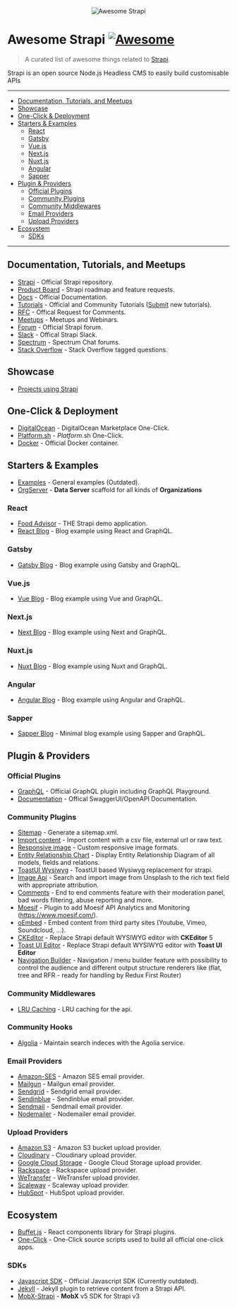 <div align="center">
  <div>
    <img src="media/awesome-strapi-logo.png" alt="Awesome Strapi">
  </div>
</div>

# Awesome Strapi [![Awesome](https://cdn.rawgit.com/sindresorhus/awesome/d7305f38d29fed78fa85652e3a63e154dd8e8829/media/badge.svg)](https://github.com/sindresorhus/awesome)

> A curated list of awesome things related to [Strapi](https://github.com/strapi/strapi).

Strapi is an open source Node.js Headless CMS to easily build customisable APIs

---

<!-- vscode-markdown-toc -->
* [Documentation, Tutorials, and Meetups](#DocumentationTutorialsandMeetups)
* [Showcase](#Showcase)
* [One-Click & Deployment](#One-ClickDeployment)
* [Starters & Examples](#StartersExamples)
	* [React](#React)
	* [Gatsby](#Gatsby)
	* [Vue.js](#Vue.js)
	* [Next.js](#Next.js)
	* [Nuxt.js](#Nuxt.js)
	* [Angular](#Angular)
	* [Sapper](#Sapper)
* [Plugin & Providers](#PluginProviders)
	* [Official Plugins](#OfficialPlugins)
	* [Community Plugins](#CommunityPlugins)
	* [Community Middlewares](#CommunityMiddlewares)
	* [Email Providers](#EmailProviders)
	* [Upload Providers](#UploadProviders)
* [Ecosystem](#Ecosystem)
	* [SDKs](#SDKs)

<!-- vscode-markdown-toc-config
	numbering=false
	autoSave=true
	/vscode-markdown-toc-config -->
<!-- /vscode-markdown-toc -->

---

## <a name='DocumentationTutorialsandMeetups'></a>Documentation, Tutorials, and Meetups

- [Strapi](https://github.com/strapi/strapi) - Official Strapi repository.
- [Product Board](https://portal.productboard.com/strapi/) - Strapi roadmap and feature requests.
- [Docs](https://strapi.io/documentation/3.0.0-beta.x/getting-started/introduction.html) - Official Documentation.
- [Tutorials](https://strapi.io/tutorials) - Official and Community Tutorials ([Submit](https://github.com/strapi/strapi-tutorials) new tutorials).
- [RFC](https://github.com/strapi/rfcs) - Offical Request for Comments.
- [Meetups](https://github.com/strapi/strapi-meetups) - Meetups and Webinars.
- [Forum](https://forum.strapi.io) - Official Strapi forum.
- [Slack](http://slack.strapi.io/) - Offical Strapi Slack.
- [Spectrum](https://spectrum.chat/strapi) - Spectrum Chat forums.
- [Stack Overflow](https://stackoverflow.com/questions/tagged/strapi) - Stack Overflow tagged questions.

## <a name='Showcase'></a>Showcase
 - [Projects using Strapi](https://strapi.io/showcase)
## <a name='One-ClickDeployment'></a>One-Click & Deployment

- [DigitalOcean](https://marketplace.digitalocean.com/apps/strapi) - DigitalOcean Marketplace One-Click.
- [Platform.sh](https://console.platform.sh/projects/create-project?template=https://raw.githubusercontent.com/platformsh/template-builder/master/templates/strapi/.platform.template.yaml&utm_content=strapi&utm_source=github&utm_medium=button&utm_campaign=deploy_on_platform) - _Platform_.sh One-Click.
- [Docker](https://github.com/strapi/strapi-docker) - Official Docker container.

## <a name='StartersExamples'></a>Starters & Examples

- [Examples](https://github.com/strapi/strapi-examples) - General examples (Outdated).
- [OrgServer](https://github.com/kaiyuanshe/OrgServer) - **Data Server** scaffold for all kinds of **Organizations**

### <a name='React'></a>React

- [Food Advisor](https://github.com/strapi/foodadvisor) - THE Strapi demo application.
- [React Blog](https://github.com/strapi/strapi-starter-react-blog) - Blog example using React and GraphQL.

### <a name='Gatsby'></a>Gatsby

- [Gatsby Blog](https://github.com/strapi/strapi-starter-gatsby-blog) - Blog example using Gatsby and GraphQL.

### <a name='Vue.js'></a>Vue.js

- [Vue Blog](https://github.com/strapi/strapi-starter-vue-blog) - Blog example using Vue and GraphQL.

### <a name='Next.js'></a>Next.js

- [Next Blog](https://github.com/strapi/strapi-starter-next-blog) - Blog example using Next and GraphQL.

### <a name='Nuxt.js'></a>Nuxt.js

- [Nuxt Blog](https://github.com/strapi/strapi-starter-nuxt-blog) - Blog example using Nuxt and GraphQL.

### <a name='Angular'></a>Angular

- [Angular Blog](https://github.com/strapi/strapi-starter-angular-blog) - Blog example using Angular and GraphQL.

### <a name='Sapper'></a>Sapper

- [Sapper Blog](https://github.com/malgamves/strapi-starter-minimal-sapper-blog) - Minimal blog example using Sapper and GraphQL.

## <a name='PluginProviders'></a>Plugin & Providers

### <a name='OfficialPlugins'></a>Official Plugins

- [GraphQL](https://github.com/strapi/strapi/tree/master/packages/strapi-plugin-graphql) - Official GraphQL plugin including GraphQL Playground.
- [Documentation](https://github.com/strapi/strapi/tree/master/packages/strapi-plugin-documentation) - Offical SwaggerUI/OpenAPI Documentation.

### <a name='CommunityPlugins'></a>Community Plugins

- [Sitemap](https://github.com/boazpoolman/strapi-plugin-sitemap) - Generate a sitemap.xml.
- [Import content](https://github.com/pouyamiralayi/strapi-import-content-plugin-tutorial) - Import content with a csv file, external url or raw text.
- [Responsive image](https://github.com/nicolashmln/strapi-plugin-responsive-image) - Custom responsive image formats.
- [Entity Relationship Chart](https://github.com/node-vision/strapi-plugin-entity-relationship-chart) - Display Entity Relationship Diagram of all models, fields and relations.
- [ToastUI Wysiwyg](https://github.com/fagbokforlaget/strapi-plugin-wysiwyg-toastui) - ToastUI based Wysiwyg replacement for strapi.
- [Image Api](https://github.com/kwinyyyc/strapi-plugin-image-api) - Search and import image from Unsplash to the rich text field with appropriate attribution.
- [Comments](https://github.com/VirtusLab/strapi-plugin-comments) - End to end comments feature with their moderation panel, bad words filtering, abuse reporting and more.
- [Moesif](https://github.com/bglidwell/strapi-plugin-moesif) - Plugin to add Moesif API Analytics and Monitoring (https://www.moesif.com/).
- [oEmbed](https://github.com/nicolashmln/strapi-plugin-oembed) - Embed content from third party sites (Youtube, Vimeo, Soundcloud, ...).
- [CKEditor](https://github.com/TechQuery/strapi-plugin-ckeditor) - Replace Strapi default WYSIWYG editor with **CKEditor** 5
- [Toast UI Editor](https://github.com/fagbokforlaget/strapi-plugin-wysiwyg-toastui) - Replace Strapi default WYSIWYG editor with **Toast UI Editor**
- [Navigation Builder](https://github.com/VirtusLab/strapi-plugin-navigation) - Navigation / menu builder feature with possibility to control the audience and different output structure renderers like (flat, tree and RFR - ready for handling by Redux First Router)

### <a name='CommunityMiddlewares'></a>Community Middlewares

- [LRU Caching](https://github.com/patrixr/strapi-middleware-cache) - LRU caching for the api.

### <a name='CommunityHooks'></a>Community Hooks

- [Algolia](https://github.com/MattieBelt/strapi-hook-algolia) - Maintain search indeces with the Agolia service.

### <a name='EmailProviders'></a>Email Providers

- [Amazon-SES](https://github.com/strapi/strapi/tree/master/packages/strapi-provider-email-amazon-ses) - Amazon SES email provider.
- [Mailgun](https://github.com/strapi/strapi/tree/master/packages/strapi-provider-email-mailgun) - Mailgun email provider.
- [Sendgrid](https://github.com/strapi/strapi/tree/master/packages/strapi-provider-email-sendgrid) - Sendgrid email provider.
- [Sendinblue](https://github.com/eddybordi/strapi-provider-email-sendinblue) - Sendinblue email provider.
- [Sendmail](https://github.com/strapi/strapi/tree/master/packages/strapi-provider-email-sendmail) - Sendmail email provider.
- [Nodemailer](https://github.com/Stun3R/strapi-provider-email-nodemailer-refactor) - Nodemailer email provider.

### <a name='UploadProviders'></a>Upload Providers

- [Amazon S3](https://github.com/strapi/strapi/tree/master/packages/strapi-provider-upload-aws-s3) - Amazon S3 bucket upload provider.
- [Cloudinary](https://github.com/strapi/strapi/tree/master/packages/strapi-provider-upload-cloudinary) - Cloudinary upload provider.
- [Google Cloud Storage](https://github.com/Lith/strapi-provider-upload-google-cloud-storage) - Google Cloud Storage upload provider.
- [Rackspace](https://github.com/strapi/strapi/tree/master/packages/strapi-provider-upload-rackspace) - Rackspace upload provider.
- [WeTransfer](https://github.com/zeybek/strapi-provider-upload-wt) - WeTransfer upload provider.
- [Scaleway](https://github.com/Sqveeze/strapi-provider-upload-scaleway) - Scaleway upload provider.
- [HubSpot](https://github.com/gkemp94/strapi-provider-upload-hubspot) - HubSpot upload provider.

## <a name='Ecosystem'></a>Ecosystem

- [Buffet.js](https://github.com/strapi/buffet) - React components library for Strapi plugins.
- [One-Click](https://github.com/strapi/one-click-deploy) - One-Click source scripts used to build all official one-click apps.

### <a name='SDKs'></a>SDKs

- [Javascript SDK](https://github.com/strapi/strapi-sdk-javascript) - Official Javascript SDK (Currently outdated).
- [Jekyll](https://github.com/strapi/jekyll-strapi) - Jekyll plugin to retrieve content from a Strapi API.
- [MobX-Strapi](https://github.com/EasyWebApp/MobX-Strapi) - **MobX** v5 SDK for Strapi v3
